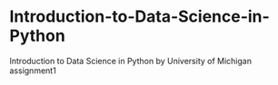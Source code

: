 # Introduction-to-Data-Science-in-Python
Introduction to Data Science in Python by University of Michigan
assignment1
